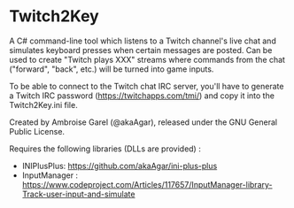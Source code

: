 # Twitch2Key

A C# command-line tool which listens to a Twitch channel's live chat and simulates keyboard presses when certain messages are posted. Can be used to create "Twitch plays XXX" streams where commands from the chat ("forward", "back", etc.) will be turned into game inputs.

To be able to connect to the Twitch chat IRC server, you'll have to generate a Twitch IRC password (https://twitchapps.com/tmi/) and copy it into the Twitch2Key.ini file.

Created by Ambroise Garel (@akaAgar), released under the GNU General Public License.

Requires the following libraries (DLLs are provided) :
* INIPlusPlus: https://github.com/akaAgar/ini-plus-plus
* InputManager : https://www.codeproject.com/Articles/117657/InputManager-library-Track-user-input-and-simulate

